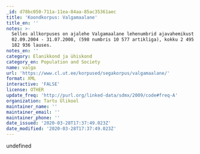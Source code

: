 ```yaml
---
_id: d78bc050-711a-11ea-84aa-85ac35361aec
title: 'Koondkorpus: Valgamaalane'
title_en: ''
notes: >-
  Selles allkorpuses on ajalehe Valgamaalane lehenumbrid ajavahemikust
  02.09.2004 - 31.07.2008, (598 numbris 10 577 artikliga), kokku 2 495 302 sõna
  182 936 lauses.
notes_en: ''
category: Elanikkond ja ühiskond
category_en: Population and Society
name: valga
url: 'https://www.cl.ut.ee/korpused/segakorpus/valgamaalane/'
format: XML
interactive: 'FALSE'
license: OTHER
update_freq: 'http://purl.org/linked-data/sdmx/2009/code#freq-A'
organization: Tartu Ülikool
maintainer_name: ''
maintainer_email: ''
maintainer_phone: ''
date_issued: '2020-03-28T17:37:49.023Z'
date_modified: '2020-03-28T17:37:49.023Z'
---
```

undefined
